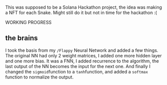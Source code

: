 This was supposed to be a Solana Hackathon project, the idea was making a NFT for each Snake. Might still do it but not in time for the hackathon :(

WORKING PROGRESS

the brains
--

I took the basis from my `/Flappy` Neural Network and added a few things. The original NN had only 2 weight matrices, I added one more hidden layer and one more bias. 
It was a FNN, I added recurrence to the algorithm, the last output of the NN becomes the input for the next one.
And finally I changed the `sigmoid`function to a `tanh`function, and added a `softmax` function to normalize the output.
